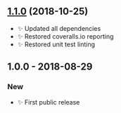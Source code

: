 ## [1.1.0] (2018-10-25)

- ✨ Updated all dependencies
- ✨ Restored coveralls.io reporting
- ✨ Restored unit test linting

## 1.0.0 - 2018-08-29

### New

- ✨ First public release

[1.1.0]: https://bitbucket.org/codsen/string-fix-broken-named-entities/branches/compare/v1.1.0%0Dv1.0.1#diff
